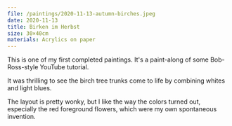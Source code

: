 ```yaml
---
file: /paintings/2020-11-13-autumn-birches.jpeg
date: 2020-11-13
title: Birken im Herbst
size: 30×40cm
materials: Acrylics on paper
---
```


This is one of my first completed paintings. It's a paint-along of some Bob-Ross-style YouTube tutorial. 

It was thrilling to see the birch tree trunks come to life by combining whites and light blues.

The layout is pretty wonky, but I like the way the colors turned out, especially the red foreground flowers, which were my own spontaneous invention.